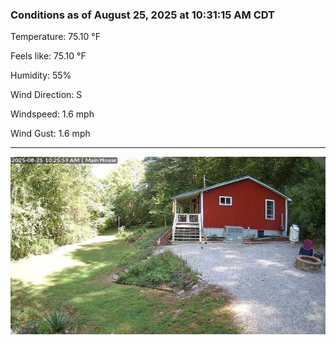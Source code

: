 ### Conditions as of August 25, 2025 at 10:31:15 AM CDT 

Temperature: 75.10 &deg;F

Feels like: 75.10 &deg;F

Humidity: 55%

Wind Direction: S

Windspeed: 1.6 mph

Wind Gust: 1.6 mph

---

<img src="./images/latest.jpeg"/>

